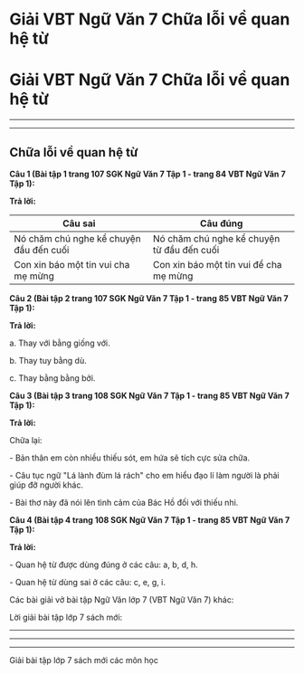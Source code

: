 # Giải VBT Ngữ Văn 7 Chữa lỗi về quan hệ từ

# Giải VBT Ngữ Văn 7 Chữa lỗi về quan hệ từ

* * *

* * *

## Chữa lỗi về quan hệ từ

**Câu 1 (Bài tập 1 trang 107 SGK Ngữ Văn 7 Tập 1 - trang 84 VBT Ngữ Văn 7 Tập 1):**

**Trả lời:**

Câu sai |  Câu đúng   
---|---  
Nó chăm chú nghe kể chuyện đầu đến cuối |  Nó chăm chú nghe kể chuyện từ đầu đến cuối   
Con xin báo một tin vui cha mẹ mừng|  Con xin báo một tin vui để cha mẹ mừng   
  
**Câu 2 (Bài tập 2 trang 107 SGK Ngữ Văn 7 Tập 1 - trang 85 VBT Ngữ Văn 7 Tập 1):**

**Trả lời:**

a. Thay với bằng giống với. 

b. Thay tuy bằng dù. 

c. Thay bằng bằng bởi. 

**Câu 3 (Bài tập 3 trang 108 SGK Ngữ Văn 7 Tập 1 - trang 85 VBT Ngữ Văn 7 Tập 1):**

**Trả lời:**

Chữa lại: 

\- Bản thân em còn nhiều thiếu sót, em hứa sẽ tích cực sửa chữa. 

\- Câu tục ngữ "Lá lành đùm lá rách" cho em hiểu đạo lí làm người là phải giúp đỡ người khác. 

\- Bài thơ này đã nói lên tình cảm của Bác Hồ đối với thiếu nhi. 

**Câu 4 (Bài tập 4 trang 108 SGK Ngữ Văn 7 Tập 1 - trang 85 VBT Ngữ Văn 7 Tập 1):**

**Trả lời:**

\- Quan hệ từ được dùng đúng ở các câu: a, b, d, h. 

\- Quan hệ từ dùng sai ở các câu: c, e, g, i. 

Các bài giải vở bài tập Ngữ Văn lớp 7 (VBT Ngữ Văn 7) khác:

Lời giải bài tập lớp 7 sách mới:

* * *

* * *

* * *

Giải bài tập lớp 7 sách mới các môn học
